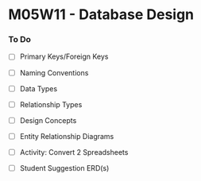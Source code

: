 # M05W11 - Database Design

### To Do
- [ ] Primary Keys/Foreign Keys
- [ ] Naming Conventions
- [ ] Data Types
- [ ] Relationship Types
- [ ] Design Concepts
- [ ] Entity Relationship Diagrams
- [ ] Activity: Convert 2 Spreadsheets
- [ ] Student Suggestion ERD(s)




























